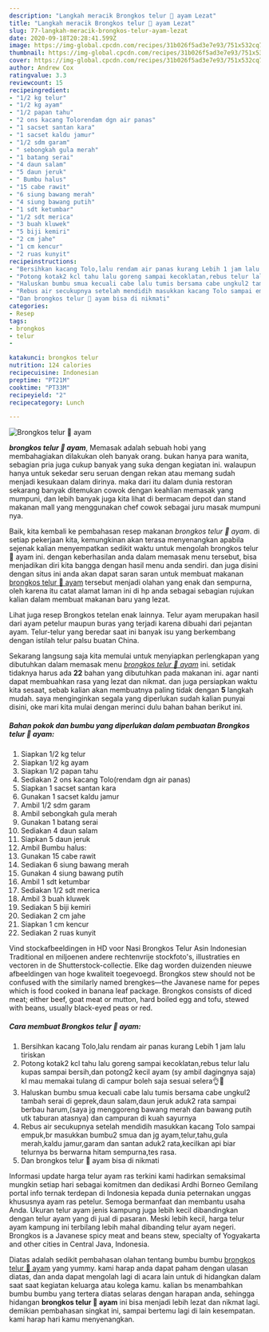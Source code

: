 ```yaml
---
description: "Langkah meracik Brongkos telur 🐔 ayam Lezat"
title: "Langkah meracik Brongkos telur 🐔 ayam Lezat"
slug: 77-langkah-meracik-brongkos-telur-ayam-lezat
date: 2020-09-18T20:28:41.599Z
image: https://img-global.cpcdn.com/recipes/31b026f5ad3e7e93/751x532cq70/brongkos-telur-🐔-ayam-foto-resep-utama.jpg
thumbnail: https://img-global.cpcdn.com/recipes/31b026f5ad3e7e93/751x532cq70/brongkos-telur-🐔-ayam-foto-resep-utama.jpg
cover: https://img-global.cpcdn.com/recipes/31b026f5ad3e7e93/751x532cq70/brongkos-telur-🐔-ayam-foto-resep-utama.jpg
author: Andrew Cox
ratingvalue: 3.3
reviewcount: 15
recipeingredient:
- "1/2 kg telur"
- "1/2 kg ayam"
- "1/2 papan tahu"
- "2 ons kacang Tolorendam dgn air panas"
- "1 sacset santan kara"
- "1 sacset kaldu jamur"
- "1/2 sdm garam"
- " sebongkah gula merah"
- "1 batang serai"
- "4 daun salam"
- "5 daun jeruk"
- " Bumbu halus"
- "15 cabe rawit"
- "6 siung bawang merah"
- "4 siung bawang putih"
- "1 sdt ketumbar"
- "1/2 sdt merica"
- "3 buah kluwek"
- "5 biji kemiri"
- "2 cm jahe"
- "1 cm kencur"
- "2 ruas kunyit"
recipeinstructions:
- "Bersihkan kacang Tolo,lalu rendam air panas kurang Lebih 1 jam lalu tiriskan"
- "Potong kotak2 kcl tahu lalu goreng sampai kecoklatan,rebus telur lalu kupas sampai bersih,dan potong2 kecil ayam (sy ambil dagingnya saja) kl mau memakai tulang di campur boleh saja sesuai selera👌🙏"
- "Haluskan bumbu smua kecuali cabe lalu tumis bersama cabe ungkul2 tambah serai di geprek,daun salam,daun jeruk aduk2 rata sampai berbau harum,(saya jg menggoreng bawang merah dan bawang putih utk taburan atasnya) dan campuran di kuah sayurnya"
- "Rebus air secukupnya setelah mendidih masukkan kacang Tolo sampai empuk,br masukkan bumbu2 smua dan jg ayam,telur,tahu,gula merah,kaldu jamur,garam dan santan aduk2 rata,kecilkan api biar telurnya bs berwarna hitam sempurna,tes rasa."
- "Dan brongkos telur 🐔 ayam bisa di nikmati"
categories:
- Resep
tags:
- brongkos
- telur
- 

katakunci: brongkos telur  
nutrition: 124 calories
recipecuisine: Indonesian
preptime: "PT21M"
cooktime: "PT33M"
recipeyield: "2"
recipecategory: Lunch

---
```



![Brongkos telur 🐔 ayam](https://img-global.cpcdn.com/recipes/31b026f5ad3e7e93/751x532cq70/brongkos-telur-🐔-ayam-foto-resep-utama.jpg)

<b><i>brongkos telur 🐔 ayam</i></b>, Memasak adalah sebuah hobi yang membahagiakan dilakukan oleh banyak orang. bukan hanya para wanita, sebagian pria juga cukup banyak yang suka dengan kegiatan ini. walaupun hanya untuk sekedar seru seruan dengan rekan atau memang sudah menjadi kesukaan dalam dirinya. maka dari itu dalam dunia restoran sekarang banyak ditemukan cowok dengan keahlian memasak yang mumpuni, dan lebih banyak juga kita lihat di bermacam depot dan stand makanan mall yang menggunakan chef cowok sebagai juru masak mumpuni nya.

Baik, kita kembali ke pembahasan resep makanan <i>brongkos telur 🐔 ayam</i>. di setiap pekerjaan kita, kemungkinan akan terasa menyenangkan apabila sejenak kalian menyempatkan sedikit waktu untuk mengolah brongkos telur 🐔 ayam ini. dengan keberhasilan anda dalam memasak menu tersebut, bisa menjadikan diri kita bangga dengan hasil menu anda sendiri. dan juga disini dengan situs ini anda akan dapat saran saran untuk membuat makanan <u>brongkos telur 🐔 ayam</u> tersebut menjadi olahan yang enak dan sempurna, oleh karena itu catat alamat laman ini di hp anda sebagai sebagian rujukan kalian dalam membuat makanan baru yang lezat.

Lihat juga resep Brongkos tetelan enak lainnya. Telur ayam merupakan hasil dari ayam petelur maupun buras yang terjadi karena dibuahi dari pejantan ayam. Telur-telur yang beredar saat ini banyak isu yang berkembang dengan istilah telur palsu buatan China.


Sekarang langsung saja kita memulai untuk menyiapkan perlengkapan yang dibutuhkan dalam memasak menu <u><i>brongkos telur 🐔 ayam</i></u> ini. setidak tidaknya harus ada <b>22</b> bahan yang dibutuhkan pada makanan ini. agar nanti dapat membuahkan rasa yang lezat dan nikmat. dan juga persiapkan waktu kita sesaat, sebab kalian akan membuatnya paling tidak dengan <b>5</b> langkah mudah. saya menginginkan segala yang diperlukan sudah kalian punyai disini, oke mari kita mulai dengan merinci dulu bahan bahan berikut ini.

<!--inarticleads1-->

##### Bahan pokok dan bumbu yang diperlukan dalam pembuatan Brongkos telur 🐔 ayam:

1. Siapkan 1/2 kg telur
1. Siapkan 1/2 kg ayam
1. Siapkan 1/2 papan tahu
1. Sediakan 2 ons kacang Tolo(rendam dgn air panas)
1. Siapkan 1 sacset santan kara
1. Gunakan 1 sacset kaldu jamur
1. Ambil 1/2 sdm garam
1. Ambil  sebongkah gula merah
1. Gunakan 1 batang serai
1. Sediakan 4 daun salam
1. Siapkan 5 daun jeruk
1. Ambil  Bumbu halus:
1. Gunakan 15 cabe rawit
1. Sediakan 6 siung bawang merah
1. Gunakan 4 siung bawang putih
1. Ambil 1 sdt ketumbar
1. Sediakan 1/2 sdt merica
1. Ambil 3 buah kluwek
1. Sediakan 5 biji kemiri
1. Sediakan 2 cm jahe
1. Siapkan 1 cm kencur
1. Sediakan 2 ruas kunyit


Vind stockafbeeldingen in HD voor Nasi Brongkos Telur Asin Indonesian Traditional en miljoenen andere rechtenvrije stockfoto&#39;s, illustraties en vectoren in de Shutterstock-collectie. Elke dag worden duizenden nieuwe afbeeldingen van hoge kwaliteit toegevoegd. Brongkos stew should not be confused with the similarly named brengkes—the Javanese name for pepes which is food cooked in banana leaf package. Brongkos consists of diced meat; either beef, goat meat or mutton, hard boiled egg and tofu, stewed with beans, usually black-eyed peas or red. 

<!--inarticleads2-->

##### Cara membuat Brongkos telur 🐔 ayam:

1. Bersihkan kacang Tolo,lalu rendam air panas kurang Lebih 1 jam lalu tiriskan
1. Potong kotak2 kcl tahu lalu goreng sampai kecoklatan,rebus telur lalu kupas sampai bersih,dan potong2 kecil ayam (sy ambil dagingnya saja) kl mau memakai tulang di campur boleh saja sesuai selera👌🙏
1. Haluskan bumbu smua kecuali cabe lalu tumis bersama cabe ungkul2 tambah serai di geprek,daun salam,daun jeruk aduk2 rata sampai berbau harum,(saya jg menggoreng bawang merah dan bawang putih utk taburan atasnya) dan campuran di kuah sayurnya
1. Rebus air secukupnya setelah mendidih masukkan kacang Tolo sampai empuk,br masukkan bumbu2 smua dan jg ayam,telur,tahu,gula merah,kaldu jamur,garam dan santan aduk2 rata,kecilkan api biar telurnya bs berwarna hitam sempurna,tes rasa.
1. Dan brongkos telur 🐔 ayam bisa di nikmati


Informasi update harga telur ayam ras terkini kami hadirkan semaksimal mungkin setiap hari sebagai komitmen dan dedikasi Ardhi Borneo Gemilang portal info ternak terdepan di Indonesia kepada dunia peternakan unggas khususnya ayam ras petelur. Semoga bermanfaat dan membantu usaha Anda. Ukuran telur ayam jenis kampung juga lebih kecil dibandingkan dengan telur ayam yang di jual di pasaran. Meski lebih kecil, harga telur ayam kampung ini terbilang lebih mahal dibanding telur ayam negeri. Brongkos is a Javanese spicy meat and beans stew, specialty of Yogyakarta and other cities in Central Java, Indonesia. 

Diatas adalah sedikit pembahasan olahan tentang bumbu bumbu <u>brongkos telur 🐔 ayam</u> yang yummy. kami harap anda dapat paham dengan ulasan diatas, dan anda dapat mengolah lagi di acara lain untuk di hidangkan dalam saat saat kegiatan keluarga atau kolega kamu. kalian bs menambahkan bumbu bumbu yang tertera diatas selaras dengan harapan anda, sehingga hidangan <b>brongkos telur 🐔 ayam</b> ini bisa menjadi lebih lezat dan nikmat lagi. demikian pembahasan singkat ini, sampai bertemu lagi di lain kesempatan. kami harap hari kamu menyenangkan.

